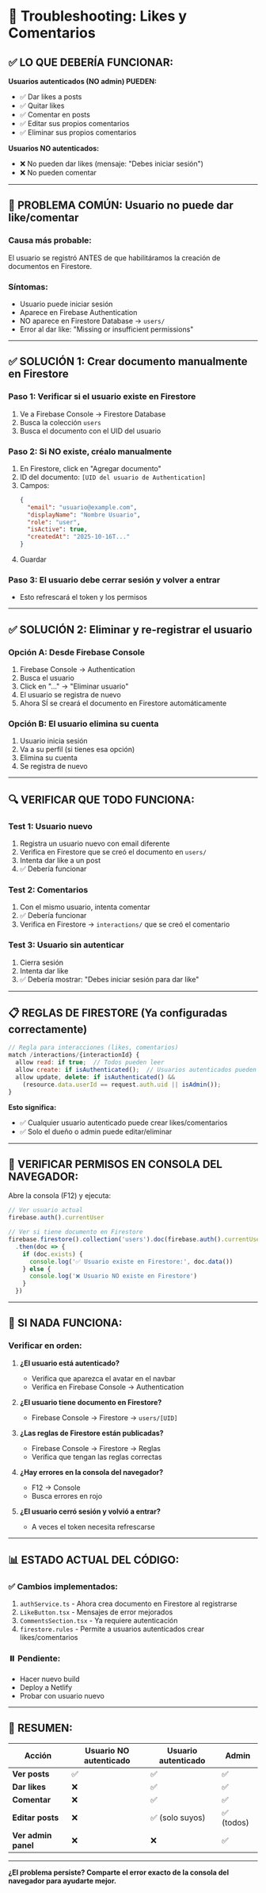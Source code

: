# 🔧 Troubleshooting: Likes y Comentarios

## ✅ LO QUE DEBERÍA FUNCIONAR:

**Usuarios autenticados (NO admin) PUEDEN:**
- ✅ Dar likes a posts
- ✅ Quitar likes
- ✅ Comentar en posts
- ✅ Editar sus propios comentarios
- ✅ Eliminar sus propios comentarios

**Usuarios NO autenticados:**
- ❌ No pueden dar likes (mensaje: "Debes iniciar sesión")
- ❌ No pueden comentar

---

## 🐛 PROBLEMA COMÚN: Usuario no puede dar like/comentar

### **Causa más probable:**
El usuario se registró ANTES de que habilitáramos la creación de documentos en Firestore.

### **Síntomas:**
- Usuario puede iniciar sesión
- Aparece en Firebase Authentication
- NO aparece en Firestore Database → `users/`
- Error al dar like: "Missing or insufficient permissions"

---

## ✅ SOLUCIÓN 1: Crear documento manualmente en Firestore

### **Paso 1: Verificar si el usuario existe en Firestore**
1. Ve a Firebase Console → Firestore Database
2. Busca la colección `users`
3. Busca el documento con el UID del usuario

### **Paso 2: Si NO existe, créalo manualmente**
1. En Firestore, click en "Agregar documento"
2. ID del documento: `[UID del usuario de Authentication]`
3. Campos:
   ```json
   {
     "email": "usuario@example.com",
     "displayName": "Nombre Usuario",
     "role": "user",
     "isActive": true,
     "createdAt": "2025-10-16T..."
   }
   ```
4. Guardar

### **Paso 3: El usuario debe cerrar sesión y volver a entrar**
- Esto refrescará el token y los permisos

---

## ✅ SOLUCIÓN 2: Eliminar y re-registrar el usuario

### **Opción A: Desde Firebase Console**
1. Firebase Console → Authentication
2. Busca el usuario
3. Click en "..." → "Eliminar usuario"
4. El usuario se registra de nuevo
5. Ahora SÍ se creará el documento en Firestore automáticamente

### **Opción B: El usuario elimina su cuenta**
1. Usuario inicia sesión
2. Va a su perfil (si tienes esa opción)
3. Elimina su cuenta
4. Se registra de nuevo

---

## 🔍 VERIFICAR QUE TODO FUNCIONA:

### **Test 1: Usuario nuevo**
1. Registra un usuario nuevo con email diferente
2. Verifica en Firestore que se creó el documento en `users/`
3. Intenta dar like a un post
4. ✅ Debería funcionar

### **Test 2: Comentarios**
1. Con el mismo usuario, intenta comentar
2. ✅ Debería funcionar
3. Verifica en Firestore → `interactions/` que se creó el comentario

### **Test 3: Usuario sin autenticar**
1. Cierra sesión
2. Intenta dar like
3. ✅ Debería mostrar: "Debes iniciar sesión para dar like"

---

## 📋 REGLAS DE FIRESTORE (Ya configuradas correctamente)

```javascript
// Regla para interacciones (likes, comentarios)
match /interactions/{interactionId} {
  allow read: if true;  // Todos pueden leer
  allow create: if isAuthenticated();  // Usuarios autenticados pueden crear
  allow update, delete: if isAuthenticated() && 
    (resource.data.userId == request.auth.uid || isAdmin());
}
```

**Esto significa:**
- ✅ Cualquier usuario autenticado puede crear likes/comentarios
- ✅ Solo el dueño o admin puede editar/eliminar

---

## 🔐 VERIFICAR PERMISOS EN CONSOLA DEL NAVEGADOR:

Abre la consola (F12) y ejecuta:

```javascript
// Ver usuario actual
firebase.auth().currentUser

// Ver si tiene documento en Firestore
firebase.firestore().collection('users').doc(firebase.auth().currentUser.uid).get()
  .then(doc => {
    if (doc.exists) {
      console.log('✅ Usuario existe en Firestore:', doc.data())
    } else {
      console.log('❌ Usuario NO existe en Firestore')
    }
  })
```

---

## 🚨 SI NADA FUNCIONA:

### **Verificar en orden:**

1. **¿El usuario está autenticado?**
   - Verifica que aparezca el avatar en el navbar
   - Verifica en Firebase Console → Authentication

2. **¿El usuario tiene documento en Firestore?**
   - Firebase Console → Firestore → `users/[UID]`

3. **¿Las reglas de Firestore están publicadas?**
   - Firebase Console → Firestore → Reglas
   - Verifica que tengan las reglas correctas

4. **¿Hay errores en la consola del navegador?**
   - F12 → Console
   - Busca errores en rojo

5. **¿El usuario cerró sesión y volvió a entrar?**
   - A veces el token necesita refrescarse

---

## 📊 ESTADO ACTUAL DEL CÓDIGO:

### **✅ Cambios implementados:**
1. `authService.ts` - Ahora crea documento en Firestore al registrarse
2. `LikeButton.tsx` - Mensajes de error mejorados
3. `CommentsSection.tsx` - Ya requiere autenticación
4. `firestore.rules` - Permite a usuarios autenticados crear likes/comentarios

### **⏸️ Pendiente:**
- Hacer nuevo build
- Deploy a Netlify
- Probar con usuario nuevo

---

## 🎯 RESUMEN:

| Acción | Usuario NO autenticado | Usuario autenticado | Admin |
|--------|------------------------|---------------------|-------|
| **Ver posts** | ✅ | ✅ | ✅ |
| **Dar likes** | ❌ | ✅ | ✅ |
| **Comentar** | ❌ | ✅ | ✅ |
| **Editar posts** | ❌ | ✅ (solo suyos) | ✅ (todos) |
| **Ver admin panel** | ❌ | ❌ | ✅ |

---

**¿El problema persiste? Comparte el error exacto de la consola del navegador para ayudarte mejor.**
